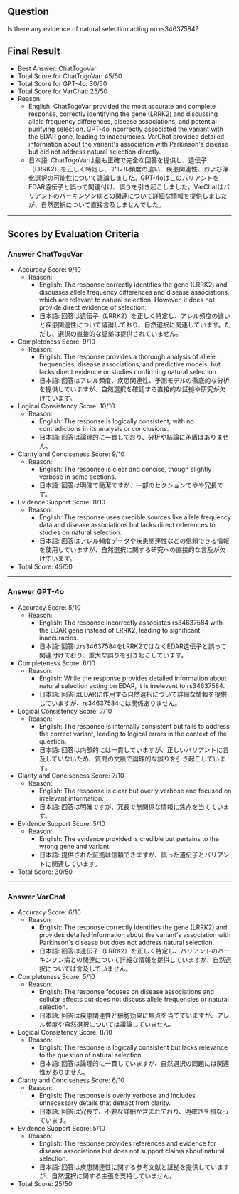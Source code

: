 ## Question

Is there any evidence of natural selection acting on rs34637584?

## Final Result

- Best Answer: ChatTogoVar
- Total Score for ChatTogoVar: 45/50
- Total Score for GPT-4o: 30/50
- Total Score for VarChat: 25/50
- Reason:
  - English: ChatTogoVar provided the most accurate and complete response, correctly identifying the gene (LRRK2) and discussing allele frequency differences, disease associations, and potential purifying selection. GPT-4o incorrectly associated the variant with the EDAR gene, leading to inaccuracies. VarChat provided detailed information about the variant's association with Parkinson's disease but did not address natural selection directly.
  - 日本語: ChatTogoVarは最も正確で完全な回答を提供し、遺伝子（LRRK2）を正しく特定し、アレル頻度の違い、疾患関連性、および浄化選択の可能性について議論しました。GPT-4oはこのバリアントをEDAR遺伝子と誤って関連付け、誤りを引き起こしました。VarChatはバリアントのパーキンソン病との関連について詳細な情報を提供しましたが、自然選択について直接言及しませんでした。

---

## Scores by Evaluation Criteria

### Answer ChatTogoVar
- Accuracy Score: 9/10
  - Reason: 
    - English: The response correctly identifies the gene (LRRK2) and discusses allele frequency differences and disease associations, which are relevant to natural selection. However, it does not provide direct evidence of selection.
    - 日本語: 回答は遺伝子（LRRK2）を正しく特定し、アレル頻度の違いと疾患関連性について議論しており、自然選択に関連しています。ただし、選択の直接的な証拠は提供されていません。
- Completeness Score: 9/10
  - Reason: 
    - English: The response provides a thorough analysis of allele frequencies, disease associations, and predictive models, but lacks direct evidence or studies confirming natural selection.
    - 日本語: 回答はアレル頻度、疾患関連性、予測モデルの徹底的な分析を提供していますが、自然選択を確認する直接的な証拠や研究が欠けています。
- Logical Consistency Score: 10/10
  - Reason: 
    - English: The response is logically consistent, with no contradictions in its analysis or conclusions.
    - 日本語: 回答は論理的に一貫しており、分析や結論に矛盾はありません。
- Clarity and Conciseness Score: 9/10
  - Reason: 
    - English: The response is clear and concise, though slightly verbose in some sections.
    - 日本語: 回答は明確で簡潔ですが、一部のセクションでやや冗長です。
- Evidence Support Score: 8/10
  - Reason: 
    - English: The response uses credible sources like allele frequency data and disease associations but lacks direct references to studies on natural selection.
    - 日本語: 回答はアレル頻度データや疾患関連性などの信頼できる情報を使用していますが、自然選択に関する研究への直接的な言及が欠けています。
- Total Score: 45/50

---

### Answer GPT-4o
- Accuracy Score: 5/10
  - Reason: 
    - English: The response incorrectly associates rs34637584 with the EDAR gene instead of LRRK2, leading to significant inaccuracies.
    - 日本語: 回答はrs34637584をLRRK2ではなくEDAR遺伝子と誤って関連付けており、重大な誤りを引き起こしています。
- Completeness Score: 6/10
  - Reason: 
    - English: While the response provides detailed information about natural selection acting on EDAR, it is irrelevant to rs34637584.
    - 日本語: 回答はEDARに作用する自然選択について詳細な情報を提供していますが、rs34637584には関係ありません。
- Logical Consistency Score: 7/10
  - Reason: 
    - English: The response is internally consistent but fails to address the correct variant, leading to logical errors in the context of the question.
    - 日本語: 回答は内部的には一貫していますが、正しいバリアントに言及していないため、質問の文脈で論理的な誤りを引き起こしています。
- Clarity and Conciseness Score: 7/10
  - Reason: 
    - English: The response is clear but overly verbose and focused on irrelevant information.
    - 日本語: 回答は明確ですが、冗長で無関係な情報に焦点を当てています。
- Evidence Support Score: 5/10
  - Reason: 
    - English: The evidence provided is credible but pertains to the wrong gene and variant.
    - 日本語: 提供された証拠は信頼できますが、誤った遺伝子とバリアントに関連しています。
- Total Score: 30/50

---

### Answer VarChat
- Accuracy Score: 6/10
  - Reason: 
    - English: The response correctly identifies the gene (LRRK2) and provides detailed information about the variant's association with Parkinson's disease but does not address natural selection.
    - 日本語: 回答は遺伝子（LRRK2）を正しく特定し、バリアントのパーキンソン病との関連について詳細な情報を提供していますが、自然選択については言及していません。
- Completeness Score: 5/10
  - Reason: 
    - English: The response focuses on disease associations and cellular effects but does not discuss allele frequencies or natural selection.
    - 日本語: 回答は疾患関連性と細胞効果に焦点を当てていますが、アレル頻度や自然選択については議論していません。
- Logical Consistency Score: 8/10
  - Reason: 
    - English: The response is logically consistent but lacks relevance to the question of natural selection.
    - 日本語: 回答は論理的に一貫していますが、自然選択の問題には関連性がありません。
- Clarity and Conciseness Score: 6/10
  - Reason: 
    - English: The response is overly verbose and includes unnecessary details that detract from clarity.
    - 日本語: 回答は冗長で、不要な詳細が含まれており、明確さを損なっています。
- Evidence Support Score: 5/10
  - Reason: 
    - English: The response provides references and evidence for disease associations but does not support claims about natural selection.
    - 日本語: 回答は疾患関連性に関する参考文献と証拠を提供していますが、自然選択に関する主張を支持していません。
- Total Score: 25/50